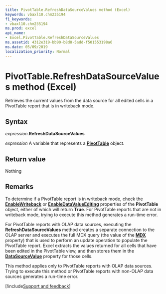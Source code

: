 ```yaml
---
title: PivotTable.RefreshDataSourceValues method (Excel)
keywords: vbaxl10.chm235194
f1_keywords:
- vbaxl10.chm235194
ms.prod: excel
api_name:
- Excel.PivotTable.RefreshDataSourceValues
ms.assetid: 4312e319-bb90-b8d8-5add-f501553198a6
ms.date: 05/09/2019
localization_priority: Normal
---
```



# PivotTable.RefreshDataSourceValues method (Excel)

Retrieves the current values from the data source for all edited cells in a PivotTable report that is in writeback mode.


## Syntax

_expression_.**RefreshDataSourceValues**

_expression_ A variable that represents a **[PivotTable](Excel.PivotTable.md)** object.


## Return value

Nothing


## Remarks

To determine if a PivotTable report is in writeback mode, check the **[EnableWriteback](Excel.PivotTable.EnableWriteback.md)** or **[EnableDataValueEditing](Excel.PivotTable.EnableDataValueEditing.md)** properties of the **PivotTable** object, either of which will return **True**. For PivotTable reports that are not in writeback mode, trying to execute this method generates a run-time error.

For PivotTable reports with OLAP data sources, executing the **RefreshDataSourceValues** method creates a separate connection to the OLAP server and executes the full MDX query (the value of the **[MDX](Excel.PivotTable.MDX.md)** property) that is used to perform an update operation to populate the PivotTable report. Excel extracts the values returned for all cells that have been edited in the PivotTable view, and then stores them in the **[DataSourceValue](Excel.PivotCell.DataSourceValue.md)** property for those cells.

This method applies only to PivotTable reports with OLAP data sources. Trying to execute this method or PivotTable reports with non-OLAP data sources generates a run-time error.




[!include[Support and feedback](~/includes/feedback-boilerplate.md)]